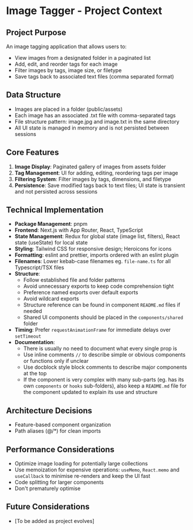 # Image Tagger - Project Context

## Project Purpose

An image tagging application that allows users to:

- View images from a designated folder in a paginated list
- Add, edit, and reorder tags for each image
- Filter images by tags, image size, or filetype
- Save tags back to associated text files (comma separated format)

## Data Structure

- Images are placed in a folder (public/assets)
- Each image has an associated .txt file with comma-separated tags
- File structure pattern: image.jpg and image.txt in the same directory
- All UI state is managed in memory and is not persisted between sessions

## Core Features

1. **Image Display**: Paginated gallery of images from assets folder
2. **Tag Management**: UI for adding, editing, reordering tags per image
3. **Filtering System**: Filter images by tags, dimensions, and filetype
4. **Persistence**: Save modified tags back to text files; UI state is transient and not persisted across sessions

## Technical Implementation

- **Package Management**: pnpm
- **Frontend**: Next.js with App Router, React, TypeScript
- **State Management**: Redux for global state (image list, filters), React state (useState) for local state
- **Styling**: Tailwind CSS for responsive design; Heroicons for icons
- **Formatting**: eslint and prettier, imports ordered with an eslint plugin
- **Filenames**: Lower kebab-case filenames eg. `file-name.ts` for all Typescript/TSX files
- **Structure**:
  - Follow established file and folder patterns
  - Avoid unnecessary exports to keep code comprehension tight
  - Preference named exports over default exports
  - Avoid wildcard exports
  - Structure reference can be found in component `README.md` files if needed
  - Shared UI components should be placed in the `components/shared` folder
- **Timing**: Prefer `requestAnimationFrame` for immediate delays over `setTimeout`
- **Documentation**:
  - There is usually no need to document what every single prop is
  - Use inline comments `//` to describe simple or obvious components or functions only if unclear
  - Use docblock style block comments to describe major components at the top
  - If the component is very complex with many sub-parts (eg. has its own `components` or `hooks` sub-folders), also keep a `README.md` file for the component updated to explain its use and structure

## Architecture Decisions

- Feature-based component organization
- Path aliases (@/\*) for clean imports

## Performance Considerations

- Optimize image loading for potentially large collections
- Use memoization for expensive operations: `useMemo`, `React.memo` and `useCallback` to minimise re-renders and keep the UI fast
- Code splitting for larger components
- Don't prematurely optimise

## Future Considerations

- [To be added as project evolves]
